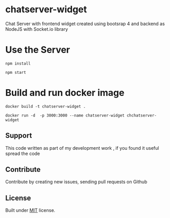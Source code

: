 # chatserver-widget
Chat Server with frontend widget created using bootsrap 4 and backend as NodeJS with Socket.io library


# Use the Server
```
npm install

npm start

```
# Build and run docker image

```
docker build -t chatserver-widget .

docker run -d  -p 3000:3000 --name chatserver-widget chchatserver-widget 

```

## Support <a name="support"></a>
This code written as part of my development work , if you found it useful spread the code

## Contribute <a name="contribute"></a>

Contribute by creating new issues, sending pull requests on Github

## License <a name="license"></a>
Built under [MIT](http://www.opensource.org/licenses/mit-license.php) license.